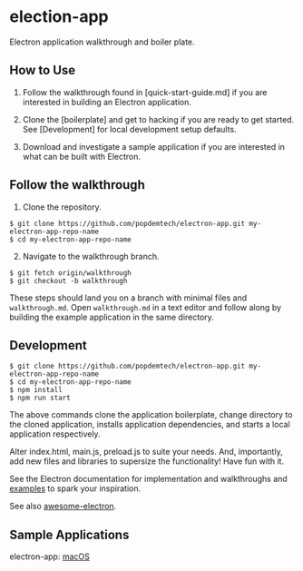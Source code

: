 # election-app

Electron application walkthrough and boiler plate.

## How to Use

1. Follow the walkthrough found in [quick-start-guide.md] if you are interested in building an Electron application.

3. Clone the [boilerplate] and get to hacking if you are ready to get started. See [Development] for local development setup defaults.

2. Download and investigate a sample application if you are interested in what can be built with Electron.

## Follow the walkthrough

1. Clone the repository.
```
$ git clone https://github.com/popdemtech/electron-app.git my-electron-app-repo-name
$ cd my-electron-app-repo-name
```

2. Navigate to the walkthrough branch.
```
$ git fetch origin/walkthrough
$ git checkout -b walkthrough
```

These steps should land you on a branch with minimal files and `walkthrough.md`. Open `walkthrough.md` in a text editor and follow along by building the example application in the same directory.

## Development

```
$ git clone https://github.com/popdemtech/electron-app.git my-electron-app-repo-name
$ cd my-electron-app-repo-name
$ npm install
$ npm run start
```

The above commands clone the application boilerplate, change directory to the cloned application, installs application dependencies, and starts a local application respectively.

Alter index.html, main.js, preload.js to suite your needs. And, importantly, add new files and libraries to supersize the functionality! Have fun with it.

See the Electron documentation for implementation and walkthroughs and [examples](https://www.electronjs.org/docs/latest/tutorial/examples) to spark your inspiration.

See also [awesome-electron](https://github.com/sindresorhus/awesome-electron#boilerplates).

## Sample Applications

electron-app: [macOS](out/make/zip/darwin/x64/electron-app-darwin-x64-1.0.0.zip)